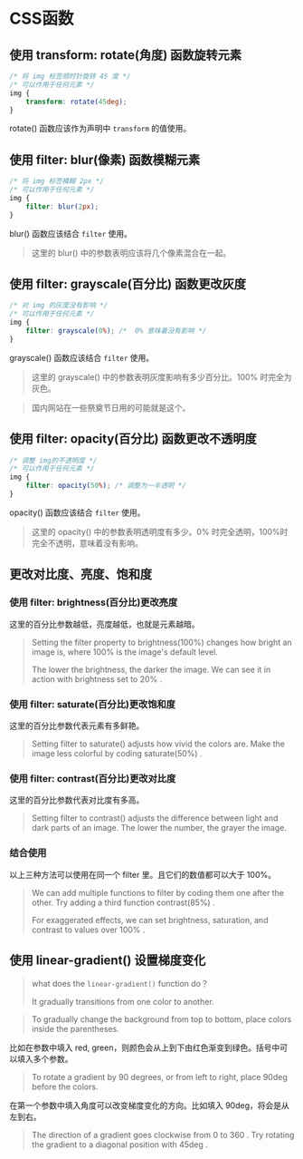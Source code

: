 # CSS函数

## 使用 transform: rotate(角度) 函数旋转元素

```css
/* 将 img 标签顺时针旋转 45 度 */ 
/* 可以作用于任何元素 */
img {
    transform: rotate(45deg);
}
```

rotate() 函数应该作为声明中 `transform` 的值使用。

## 使用 filter: blur(像素) 函数模糊元素

```css
/* 将 img 标签模糊 2px */
/* 可以作用于任何元素 */
img {
    filter: blur(2px);
}
```

blur() 函数应该结合 `filter` 使用。

> 这里的 blur() 中的参数表明应该将几个像素混合在一起。

## 使用 filter: grayscale(百分比) 函数更改灰度

```css
/* 对 img 的灰度没有影响 */
/* 可以作用于任何元素 */
img {
    filter: grayscale(0%); /*  0% 意味着没有影响 */
}
```

grayscale() 函数应该结合 `filter` 使用。

> 这里的 grayscale() 中的参数表明灰度影响有多少百分比。100% 时完全为灰色。

> 国内网站在一些祭奠节日用的可能就是这个。

## 使用 filter: opacity(百分比) 函数更改不透明度

```css
/* 调整 img的不透明度 */
/* 可以作用于任何元素 */
img {
    filter: opacity(50%); /* 调整为一半透明 */
}
```

opacity() 函数应该结合 `filter` 使用。

> 这里的 opacity() 中的参数表明透明度有多少。0% 时完全透明，100%时完全不透明，意味着没有影响。

## 更改对比度、亮度、饱和度

### 使用 filter: brightness(百分比)更改亮度

这里的百分比参数越低，亮度越低，也就是元素越暗。

> Setting the  f⁠i⁠l⁠t⁠e⁠r⁠  property to  b⁠r⁠i⁠g⁠h⁠t⁠n⁠e⁠s⁠s⁠(⁠1⁠0⁠0⁠%⁠)⁠  changes how bright an image is, where  1⁠0⁠0⁠%⁠  is the image's default level.
>
> The lower the brightness, the darker the image. We can see it in action with brightness set to  2⁠0⁠%⁠ .

### 使用 filter: saturate(百分比)更改饱和度

这里的百分比参数代表元素有多鲜艳。

> Setting  f⁠i⁠l⁠t⁠e⁠r⁠  to  s⁠a⁠t⁠u⁠r⁠a⁠t⁠e⁠(⁠)⁠  adjusts how vivid the colors are. Make the image less colorful by coding  s⁠a⁠t⁠u⁠r⁠a⁠t⁠e⁠(⁠5⁠0⁠%⁠)⁠ .

### 使用 filter: contrast(百分比)更改对比度

这里的百分比参数代表对比度有多高。

> Setting  f⁠i⁠l⁠t⁠e⁠r⁠  to  c⁠o⁠n⁠t⁠r⁠a⁠s⁠t⁠(⁠)⁠  adjusts the difference between light and dark parts of an image. The lower the number, the grayer the image.

### 结合使用

以上三种方法可以使用在同一个 filter 里。且它们的数值都可以大于 100%。

> We can add multiple functions to  f⁠i⁠l⁠t⁠e⁠r⁠  by coding them one after the other. Try adding a third function  c⁠o⁠n⁠t⁠r⁠a⁠s⁠t⁠(⁠8⁠5⁠%⁠)⁠ .
>
> For exaggerated effects, we can set brightness, saturation, and contrast to values over  1⁠0⁠0⁠%⁠ .

## 使用 linear-gradient() 设置梯度变化

> what does the `linear-gradient()` function do？
>
> It gradually transitions from one color to another.

>  To gradually change the background from top to bottom, place colors inside the parentheses. 

比如在参数中填入 red, green，则颜色会从上到下由红色渐变到绿色。括号中可以填入多个参数。

> To rotate a gradient by 90 degrees, or from left to right, place  9⁠0⁠d⁠e⁠g⁠  before the colors.

在第一个参数中填入角度可以改变梯度变化的方向。比如填入 90deg，将会是从左到右。

> The direction of a gradient goes clockwise from  0⁠  to  3⁠6⁠0⁠ . Try rotating the gradient to a diagonal position with  4⁠5⁠d⁠e⁠g⁠ .